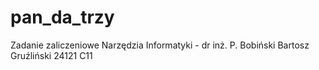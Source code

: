 # pan_da_trzy
Zadanie zaliczeniowe Narzędzia Informatyki - dr inż. P. Bobiński 
Bartosz Gruźliński 24121 C11
